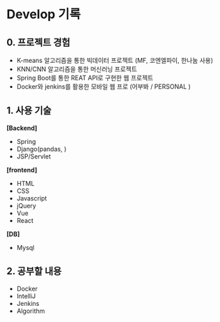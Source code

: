# Develop 기록

## 0. 프로젝트 경험
* K-means 알고리즘을 통한 빅데이터 프로젝트
  (MF, 코엔엘파이, 한나눔 사용)
* KNN/CNN 알고리즘을 통한 머신러닝 프로젝트
* Spring Boot를 통한 REAT API로 구현한 웹 프로젝트
* Docker와 jenkins를 활용한 모바일 웹 프로
(어부봐 / PERSONAL )

## 1. 사용 기술

**[Backend]**
* Spring
* Django(pandas, )
* JSP/Servlet

**[frontend]**
* HTML
* CSS
* Javascript
* jQuery
* Vue
* React

**[DB]**
* Mysql

## 2. 공부할 내용
* Docker
* IntelliJ
* Jenkins
* Algorithm

